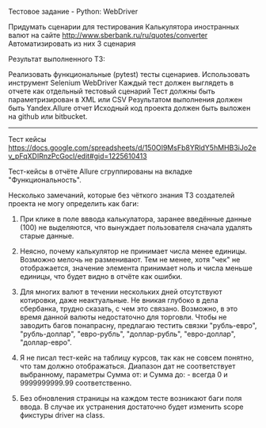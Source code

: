 Тестовое задание - Python:
WebDriver

Придумать сценарии для тестирования Калькулятора иностранных валют на сайте http://www.sberbank.ru/ru/quotes/converter
Автоматизировать из них 3 сценария 

Результат выполненного ТЗ:

Реализовать функциональные (pytest) тесты сценариев.
Использовать инструмент Selenium WebDriver
Каждый тест должен выглядеть в отчете как отдельный тестовый сценарий
Тест должны быть параметризирован в XML или CSV
Результатом выполнения должен быть Yandex.Allure отчет
Исходный код проекта должен быть выложен на github или bitbucket.


_______________________________________________________________________


Тест кейсы https://docs.google.com/spreadsheets/d/150OI9MsFb8YRldY5hMHB3iJo2ev_pFqXDIRnzPcGocI/edit#gid=1225610413

Тест-кейсы в отчёте Allure сгруппированы на вкладке "Функциональность".


Несколько замечаний, которые без чёткого знания ТЗ создателей проекта не могу определить как баги:
1. При клике в поле вввода калькулатора, заранее введённые данные (100) не выделяются, что вынуждает пользователя сначала удалять старые данные.

2. Неясно, почему калькулятор не принимает числа менее единицы. Возможно мелочь не разменивают. Тем не менее, хотя "чек" не отображается, значение элемента принимает ноль и числа меньше единицы, что будет видно в отчёте как ошибки.

3. Для многих валют в течении нескольких дней отсутствуют котировки, даже неактуальные. Не вникая глубоко в дела сбербанка, трудно сказать, с чем это связано. Возможно, в это время данной валюты недостаточно для торговли. Чтобы не заводить багов понапрасну, предлагаю тестить связки "рубль-евро", "рубль-доллар", "евро-рубль", "доллар-рубль", "евро-доллар", "доллар-евро".

4. Я не писал тест-кейс на таблицу курсов, так как не совсем понятно, что там должно отображаться. Диапазон дат не соответствует выбранному, параметры Сумма от: и Сумма до: - всегда 0 и 9999999999.99 соответственно. 

5. Без обновления страницы на каждом тесте возникают баги поля ввода. В случае их устранения достаточно будет изменить scope фикстуры driver на class.
